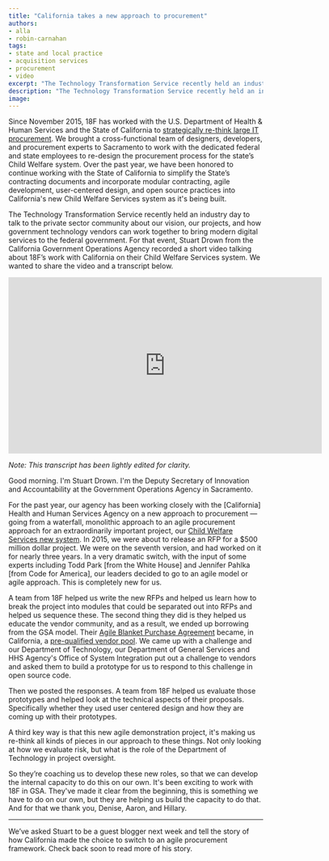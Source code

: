 ```yaml
---
title: "California takes a new approach to procurement"
authors:
- alla
- robin-carnahan
tags:
- state and local practice
- acquisition services
- procurement
- video
excerpt: "The Technology Transformation Service recently held an industry day to talk to the private sector community about our vision, our projects, and how GSA and vendors can work together to bring modern digital services to the federal government. For that event, California’s Stuart Drown recorded a short video talking about 18F’s work with California on their Child Welfare System."
description: "The Technology Transformation Service recently held an industry day to talk to the private sector community about our vision, our projects, and how GSA and vendors can work together to bring modern digital services to the federal government. For that event, California’s Stuart Drown recorded a short video talking about 18F’s work with California on their Child Welfare System."
image:
---
```

Since November 2015, 18F has worked with the U.S. Department of Health &
Human Services and the State of California to [strategically re-think
large IT
procurement](https://18f.gsa.gov/2016/03/22/helping-california-buy-a-new-child-welfare-system/).
We brought a cross-functional team of designers, developers, and
procurement experts to Sacramento to work with the dedicated federal and
state employees to re-design the procurement process for the state’s
Child Welfare system. Over the past year, we have been honored to continue working with the State of California to simplify the State’s contracting documents and
incorporate modular contracting, agile development, user-centered
design, and open source practices into California's new Child Welfare Services system
as it's being built.

The Technology Transformation Service recently held an industry day to
talk to the private sector community about our vision, our projects, and
how government technology vendors can work together to bring modern digital services
to the federal government. For that event, Stuart Drown from the
California Government Operations Agency recorded a short video talking
about 18F’s work with California on their Child Welfare Services system.
We wanted to share the video and a transcript below.

<iframe width="620" height="349" title="YouTube video of Stuart Drown talking about 18F's work with California on their Child Welfare Services system" 
src="https://www.youtube-nocookie.com/embed/JM4VLjRgqWo" frameborder="0"
allowfullscreen></iframe>

*Note: This transcript has been lightly edited for clarity.*

Good morning. I'm Stuart Drown. I'm the Deputy Secretary of Innovation
and Accountability at the Government Operations Agency in Sacramento.

For the past year, our agency has been working closely with the
[California] Health and Human Services Agency on a new approach to
procurement — going from a waterfall, monolithic approach to an agile
procurement approach for an extraordinarily important project, our
[Child Welfare Services new system](https://cwds.ca.gov/). In 2015, we
were about to release an RFP for a $500 million dollar project. We were
on the seventh version, and had worked on it for nearly three years. In
a very dramatic switch, with the input of some experts including Todd
Park [from the White House] and Jennifer Pahlka [from Code for America],
our leaders decided to go to an agile model or agile approach. This is
completely new for us.

A team from 18F helped us write the new RFPs and helped us learn how to
break the project into modules that could be separated out into RFPs and
helped us sequence these. The second thing they did is they helped us
educate the vendor community, and as a result, we ended up borrowing
from the GSA model. Their [Agile Blanket Purchase
Agreement](https://pages.18f.gov/ads-bpa/) became, in California, a
[pre-qualified vendor
pool](https://cwds.ca.gov/procurements/ADPQ_accepted_vendors.html). We
came up with a challenge and our Department of Technology, our
Department of General Services and HHS Agency's Office of System
Integration put out a challenge to vendors and asked them to build a
prototype for us to respond to this challenge in open source code.

Then we posted the responses. A team from 18F helped us evaluate those
prototypes and helped look at the technical aspects of their proposals.
Specifically whether they used user centered design and how they are
coming up with their prototypes.

A third key way is that this new agile demonstration project, it's
making us re-think all kinds of pieces in our approach to these things.
Not only looking at how we evaluate risk, but what is the role of the
Department of Technology in project oversight.

So they’re coaching us to develop these new roles, so that we can
develop the internal capacity to do this on our own. It's been exciting
to work with 18F in GSA. They've made it clear from the beginning, this
is something we have to do on our own, but they are helping us build the
capacity to do that. And for that we thank you, Denise, Aaron, and
Hillary.

---

We’ve asked Stuart to be a guest blogger next week and tell the story of
how California made the choice to switch to an agile procurement
framework. Check back soon to read more of his story.
